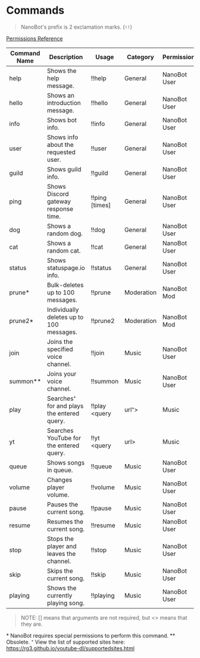 # Commands

> NanoBot's prefix is 2 exclamation marks. (`!!`)

[Permissions Reference](./permissions.md)

| Command Name | Description                                | Usage               | Category   | Permissions  |
| ------------ | ------------------------------------------ | ------------------- | ---------- | ------------ |
| help         | Shows the help message.                    | !!help              | General    | NanoBot User |
| hello        | Shows an introduction message.             | !!hello             | General    | NanoBot User |
| info         | Shows bot info.                            | !!info              | General    | NanoBot User |
| user         | Shows info about the requested user.       | !!user <user>       | General    | NanoBot User |
| guild        | Shows guild info.                          | !!guild             | General    | NanoBot User |
| ping         | Shows Discord gateway response time.       | !!ping [times]      | General    | NanoBot User |
| dog          | Shows a random dog.                        | !!dog               | General    | NanoBot User |
| cat          | Shows a random cat.                        | !!cat               | General    | NanoBot User |
| status       | Shows statuspage.io info.                  | !!status <page>     | General    | NanoBot User |
| prune\*      | Bulk-deletes up to 100 messages.           | !!prune <amount>    | Moderation | NanoBot Mod  |
| prune2\*     | Individually deletes up to 100 messages.   | !!prune2 <amount>   | Moderation | NanoBot Mod  |
| join         | Joins the specified voice channel.         | !!join <channel>    | Music      | NanoBot User |
| summon\*\*   | Joins your voice channel.                  | !!summon            | Music      | NanoBot User |
| play         | Searches⁺ for and plays the entered query. | !!play <query|url⁺> | Music      | NanoBot User |
| yt           | Searches YouTube for the entered query.    | !!yt <query|url>    | Music      | NanoBot User |
| queue        | Shows songs in queue.                      | !!queue             | Music      | NanoBot User |
| volume       | Changes player volume.                     | !!volume <amount>   | Music      | NanoBot User |
| pause        | Pauses the current song.                   | !!pause             | Music      | NanoBot User |
| resume       | Resumes the current song.                  | !!resume            | Music      | NanoBot User |
| stop         | Stops the player and leaves the channel.   | !!stop              | Music      | NanoBot User |
| skip         | Skips the current song.                    | !!skip              | Music      | NanoBot User |
| playing      | Shows the currently playing song.          | !!playing           | Music      | NanoBot User |

> NOTE: [] means that arguments are not required, but <> means that they are.

\* NanoBot requires special permissions to perform this command.
\*\* Obsolete.
⁺ View the list of supported sites here: https://rg3.github.io/youtube-dl/supportedsites.html
